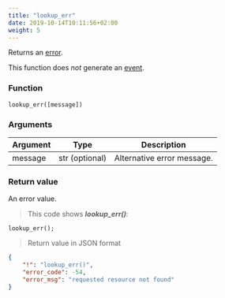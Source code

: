 ```yaml
---
title: "lookup_err"
date: 2019-10-14T10:11:56+02:00
weight: 5
---
```


Returns an [error](../../data-types/error-type).

This function does *not* generate an [event](../../events).

### Function
`lookup_err([message])`

### Arguments
Argument | Type | Description
-------- | ---- | -----------
message | str (optional) | Alternative error message.

### Return value
An error value.

> This code shows ***lookup_err()***:

```thingsdb,json_response
lookup_err();
```

> Return value in JSON format

```json
{
    "!": "lookup_err()",
    "error_code": -54,
    "error_msg": "requested resource not found"
}
```
